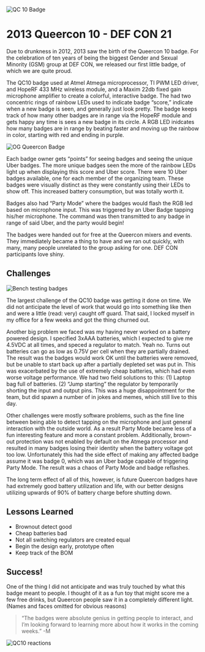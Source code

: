 ![QC 10 Badge](media/dsc_2995-edit.jpg)

# 2013 Queercon 10 - DEF CON 21

Due to drunkness in 2012, 2013 saw the birth of the Queercon 10 badge.  For the celebration of ten years of being the biggest Gender and Sexual Minority (GSM) group at DEF CON, we released our first little badge, of which we are quite proud.

The QC10 badge used at Atmel Atmega microprocessor, TI PWM LED driver, and HopeRF 433 MHz wireless module, and a Maxim 22db fixed gain microphone amplifier to create a colorful, interactive badge.  The had two concentric rings of rainbow LEDs used to indicate badge “score,” indicate when a new badge is seen, and generally just look pretty.  The badge keeps track of how many other badges are in range via the HopeRF module and gets happy any time is sees a new badge in its circle.  A RGB LED inidcates how many badges are in range by beating faster and moving up the rainbow in color, starting with red and ending in purple.

![OG Queercon Badge](media/img_20130718_093932.jpg)

Each badge owner gets “points” for seeing badges and seeing the unique Uber badges. The more unique badges seen the more of the rainbow LEDs light up when displaying this score and Uber score.  There were 10 Uber badges available, one for each member of the organizing team.  These badges were visually distinct as they were constantly using their LEDs to show off.  This increased battery consumption, but was totally worth it.

Badges also had “Party Mode” where the badges would flash the RGB led based on microphone input.  This was triggered by an Uber Badge tapping his/her microphone.  The command was then transmitted to any badge in range of said Uber, and the party would begin!

The badges were handed out for free at the Queercon mixers and events.  They immediately became a thing to have and we ran out quickly, with many, many people unrelated to the group asking for one.  DEF CON participants love shiny.

## Challenges

![Bench testing badges](media/img_20130728_215341.jpg)

The largest challenge of the QC10 badge was getting it done on time.  We did not anticipate the level of work that would go into something like then and were a little (read: very) caught off guard.  That said, I locked myself in my office for a few weeks and got the thing churned out.

Another big problem we faced was my having never worked on a battery powered design.  I specified 3xAAA batteries, which I expected to give me 4.5VDC at all times, and speced a regulator to match.  Yeah no.  Turns out batteries can go as low as 0.75V per cell when they are partially drained.  The result was the badges would work OK until the batteries were removed, but be unable to start back up after a partially depleted set was put in.  This was exacerbated by the use of extremely cheap batteries, which had even worse voltage performance.  We had two field solutions to this: (1) Laptop bag full of batteries.  (2) “Jump starting” the regulator by temporarily shorting the input and output pins.  This was a huge disappointment for the team, but did spawn a number of in jokes and memes, which still live to this day.

Other challenges were mostly software problems, such as the fine line between being able to detect tapping on the microphone and just general interaction with the outside world.  As a result Party Mode became less of a fun interesting feature and more a constant problem.  Additionally, brown-out protection was not enabled by default on the Atmega processor and resulted in many badges losing their identity when the battery voltage got too low.  Unfortunately this had the side effect of making any affected badge assume it was badge 0, which was an Uber badge capable of triggering Party Mode.  The result was a chaos of Party Mode and badge reflashes.

The long term effect of all of this, however, is future Queercon badges have had extremely good battery utilization and life, with our better designs utilizing upwards of 90% of battery charge before shutting down.

## Lessons Learned
* Brownout detect good
* Cheap batteries bad
* Not all switching regulators are created equal
* Begin the design early, prototype often
* Keep track of the BOM

## Success!

One of the thing I did not anticipate and was truly touched by what this badge meant to people.  I thought of it as a fun toy that might score me a few free drinks, but Queercon people saw it in a completely different light. (Names and faces omitted for obvious reasons)

> “The badges were absolute genius in getting people to interact, and I’m looking forward to learning more about how it works in the coming weeks.” -M

![QC10 reactions](media/queercon-win_censored.png)
